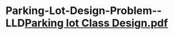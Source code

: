 # Parking-Lot-Design-Problem--LLD[Parking lot Class Design.pdf](https://github.com/user-attachments/files/18968780/Parking.lot.Class.Design.pdf)
